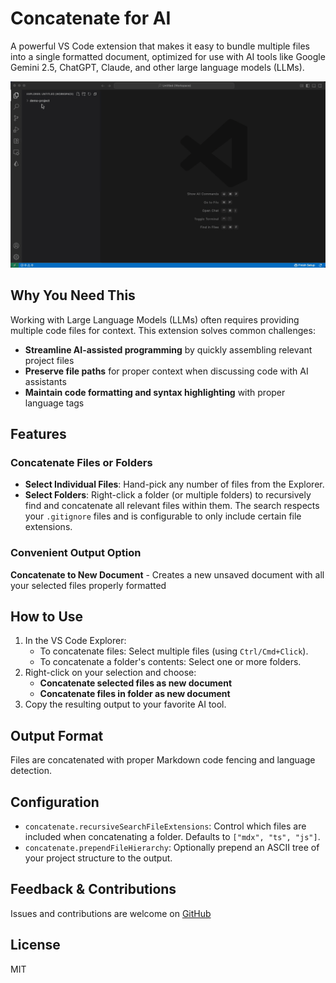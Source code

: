 # Concatenate for AI

A powerful VS Code extension that makes it easy to bundle multiple files into a single formatted document, optimized for use with AI tools like Google Gemini 2.5, ChatGPT, Claude, and other large language models (LLMs).

![Demonstration of selecting multiple files](assets/demo-select-files-and-folders.gif)

## Why You Need This

Working with Large Language Models (LLMs) often requires providing multiple code files for context. This extension solves common challenges:

- **Streamline AI-assisted programming** by quickly assembling relevant project files
- **Preserve file paths** for proper context when discussing code with AI assistants
- **Maintain code formatting and syntax highlighting** with proper language tags

## Features

### Concatenate Files or Folders

- **Select Individual Files**: Hand-pick any number of files from the Explorer.
- **Select Folders**: Right-click a folder (or multiple folders) to recursively find and concatenate all relevant files within them. The search respects your `.gitignore` files and is configurable to only include certain file extensions.

### Convenient Output Option

**Concatenate to New Document** - Creates a new unsaved document with all your selected files properly formatted

## How to Use

1.  In the VS Code Explorer:
    -   To concatenate files: Select multiple files (using `Ctrl/Cmd+Click`).
    -   To concatenate a folder's contents: Select one or more folders.
2.  Right-click on your selection and choose:
    -   **Concatenate selected files as new document**
    -   **Concatenate files in folder as new document**
3.  Copy the resulting output to your favorite AI tool.

## Output Format

Files are concatenated with proper Markdown code fencing and language detection.

## Configuration

- `concatenate.recursiveSearchFileExtensions`: Control which files are included when concatenating a folder. Defaults to `["mdx", "ts", "js"]`.
- `concatenate.prependFileHierarchy`: Optionally prepend an ASCII tree of your project structure to the output.

## Feedback & Contributions

Issues and contributions are welcome on [GitHub](https://github.com/neutrino84/vscode.concatenate.ai)

## License

MIT